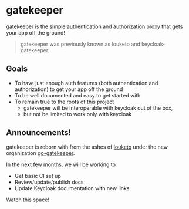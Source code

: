 # gatekeeper

gatekeeper is the simple authentication and authorization proxy that gets your app off the ground!

> gatekeeper was previously known as louketo and keycloak-gatekeeper.

## Goals

+ To have just enough auth features (both authentication and authorization) to get your app off the ground
+ To be well documented and easy to get started with
+ To remain true to the roots of this project
  + gatekeeper will be interoperable with keycloak out of the box,
  + but not be limited to work only with keycloak

## Announcements!

gatekeeper is reborn with from the ashes of
[louketo](https://github.com/louketo/louketo-proxy/) under the new organization
[go-gatekeeper](https://github.com/go-gatekeeper/).

In the next few months, we will be working to

+ Get basic CI set up
+ Review/update/publish docs
+ Update Keycloak documentation with new links

Watch this space!

